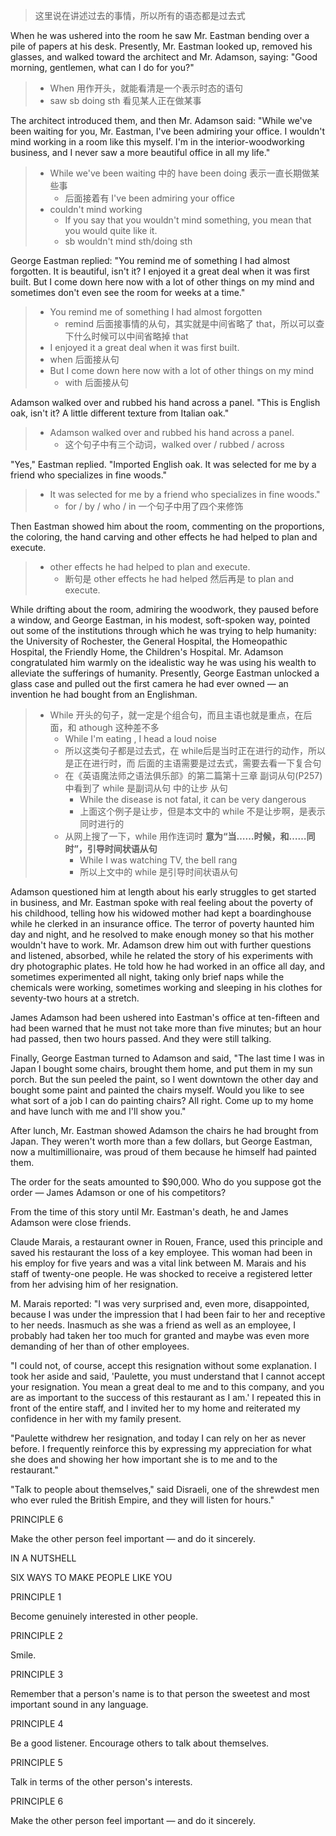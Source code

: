 > 这里说在讲述过去的事情，所以所有的语态都是过去式

When he was ushered into the room he saw Mr. Eastman bending over a pile of papers at his desk. Presently, Mr. Eastman looked up, removed his glasses, and walked toward the architect and Mr. Adamson, saying: "Good morning, gentlemen, what can I do for you?"

> - When 用作开头，就能看清是一个表示时态的语句
> - saw sb doing sth 看见某人正在做某事

The architect introduced them, and then Mr. Adamson said: "While we've been waiting for you, Mr. Eastman, I've been admiring your office. I wouldn't mind working in a room like this myself. I'm in the interior-woodworking business, and I never saw a more beautiful office in all my life."

> - While we've been waiting  中的 have been doing 表示一直长期做某些事
>   - 后面接着有 I've been admiring your office 
> - couldn't mind working 
>   - If you say that you wouldn't mind something, you mean that you would quite like it.
>   - sb wouldn't mind sth/doing sth

George Eastman replied: "You remind me of something I had almost forgotten. It is beautiful, isn't it? I enjoyed it a great deal when it was first built. But I come down here now with a lot of other things on my mind and sometimes don't even see the room for weeks at a time."

> - You remind me of something I had almost forgotten
>   - remind 后面接事情的从句，其实就是中间省略了 that，所以可以查下什么时候可以中间省略掉 that 
> -  I enjoyed it a great deal when it was first built.
>   - when 后面接从句
> - But I come down here now with a lot of other things on my mind
>   - with 后面接从句

Adamson walked over and rubbed his hand across a panel. "This is English oak, isn't it? A little different texture from Italian oak."

> - Adamson walked over and rubbed his hand across a panel.
>   - 这个句子中有三个动词，walked over / rubbed / across

"Yes," Eastman replied. "Imported English oak. It was selected for me by a friend who specializes in fine woods."

> - It was selected for me by a friend who specializes in fine woods."
>   - for / by / who / in 一个句子中用了四个来修饰

Then Eastman showed him about the room, commenting on the proportions, the coloring, the hand carving and other effects he had helped to plan and execute.

> - other effects he had helped to plan and execute.	
>   - 断句是 other effects he had helped 然后再是 to plan and execute. 

While drifting about the room, admiring the woodwork, they paused before a window, and George Eastman, in his modest, soft-spoken way, pointed out some of the institutions through which he was trying to help humanity: the University of Rochester, the General Hospital, the Homeopathic Hospital, the Friendly Home, the Children's Hospital. Mr. Adamson congratulated him warmly on the idealistic way he was using his wealth to alleviate the sufferings of humanity. Presently, George Eastman unlocked a glass case and pulled out the first camera he had ever owned — an invention he had bought from an Englishman.

> - While 开头的句子，就一定是个组合句，而且主语也就是重点，在后面，和 athough 这种差不多
>   - While I'm eating , I head a loud noise 
>   - 所以这类句子都是过去式，在 while后是当时正在进行的动作，所以是正在进行时，而 后面的主语需要是过去式，需要去看一下复合句
>   - 在《英语魔法师之语法俱乐部》的第二篇第十三章 副词从句(P257) 中看到了 while 是副词从句 中的让步 从句
>     - While the disease is not fatal, it can be very dangerous 
>     - 上面这个例子是让步，但是本文中的 while 不是让步啊，是表示同时进行的
>   - 从网上搜了一下，while 用作连词时  **意为“当……时候，和……同时”，引导时间状语从句** 
>     - While I was watching TV, the bell rang 
>     - 所以上文中的 while 是引导时间状语从句

Adamson questioned him at length about his early struggles to get started in business, and Mr. Eastman spoke with real feeling about the poverty of his childhood, telling how his widowed mother had kept a boardinghouse while he clerked in an insurance office. The terror of poverty haunted him day and night, and he resolved to make enough money so that his mother wouldn't have to work. Mr. Adamson drew him out with further questions and listened, absorbed, while he related the story of his experiments with dry photographic plates. He told how he had worked in an office all day, and sometimes experimented all night, taking only brief naps while the chemicals were working, sometimes working and sleeping in his clothes for seventy-two hours at a stretch.

James Adamson had been ushered into Eastman's office at ten-fifteen and had been warned that he must not take more than five minutes; but an hour had passed, then two hours passed. And they were still talking.

Finally, George Eastman turned to Adamson and said, "The last time I was in Japan I bought some chairs, brought them home, and put them in my sun porch. But the sun peeled the paint, so I went downtown the other day and bought some paint and painted the chairs myself. Would you like to see what sort of a job I can do painting chairs? All right. Come up to my home and have lunch with me and I'll show you."

After lunch, Mr. Eastman showed Adamson the chairs he had brought from Japan. They weren't worth more than a few dollars, but George Eastman, now a multimillionaire, was proud of them because he himself had painted them.

The order for the seats amounted to $90,000. Who do you suppose got the order — James Adamson or one of his competitors?

From the time of this story until Mr. Eastman's death, he and James Adamson were close friends.

Claude Marais, a restaurant owner in Rouen, France, used this principle and saved his restaurant the loss of a key employee. This woman had been in his employ for five years and was a vital link between M. Marais and his staff of twenty-one people. He was shocked to receive a registered letter from her advising him of her resignation.

M. Marais reported: "I was very surprised and, even more, disappointed, because I was under the impression that I had been fair to her and receptive to her needs. Inasmuch as she was a friend as well as an employee, I probably had taken her too much for granted and maybe was even more demanding of her than of other employees.

"I could not, of course, accept this resignation without some explanation. I took her aside and said, 'Paulette, you must understand that I cannot accept your resignation. You mean a great deal to me and to this company, and you are as important to the success of this restaurant as I am.' I repeated this in front of the entire staff, and I invited her to my home and reiterated my confidence in her with my family present.

"Paulette withdrew her resignation, and today I can rely on her as never before. I frequently reinforce this by expressing my appreciation for what she does and showing her how important she is to me and to the restaurant."

"Talk to people about themselves," said Disraeli, one of the shrewdest men who ever ruled the British Empire, and they will listen for hours."

PRINCIPLE 6

Make the other person feel important — and do it sincerely.

IN A NUTSHELL

SIX WAYS TO MAKE PEOPLE LIKE YOU

PRINCIPLE 1

Become genuinely interested in other people.

PRINCIPLE 2

Smile.

PRINCIPLE 3

Remember that a person's name is to that person the sweetest and most important sound in any language.

PRINCIPLE 4

Be a good listener. Encourage others to talk about themselves.

PRINCIPLE 5

Talk in terms of the other person's interests.

PRINCIPLE 6

Make the other person feel important — and do it sincerely.